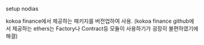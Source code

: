 setup nodias


kokoa finance에서 제공하는 패키지를 버전업하여 사용.
(kokoa finance github에서 제공하는 ethers는 Factory나 Contract등 모듈이 사용하기가 굉장히 불편하였기에 해결)
